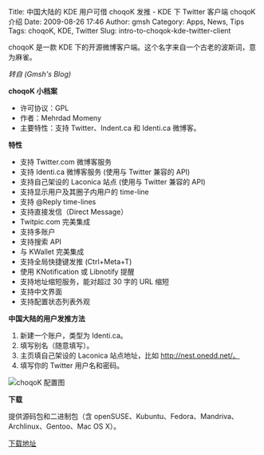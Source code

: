 Title: 中国大陆的 KDE 用户可借 choqoK 发推 - KDE 下 Twitter 客户端 choqoK 介绍
Date: 2009-08-26 17:46
Author: gmsh
Category: Apps, News, Tips
Tags: choqoK, KDE, Twitter
Slug: intro-to-choqok-kde-twitter-client

choqoK 是一款 KDE
下的开源微博客户端。这个名字来自一个古老的波斯词，意为麻雀。

*转自 (Gmsh's Blog)*

**choqoK 小档案**

* 许可协议：GPL  
* 作者：Mehrdad Momeny  
* 主要特性：支持 Twitter、Indent.ca 和 Identi.ca 微博客。

**特性**

* 支持 Twitter.com 微博客服务  
* 支持 Identi.ca 微博客服务 (使用与 Twitter 兼容的 API)  
* 支持自己架设的 Laconica 站点 (使用与 Twitter 兼容的 API)  
* 支持显示用户及其圈子内用户的 time-line  
* 支持 @Reply time-lines  
* 支持直接发信（Direct Message）  
* Twitpic.com 完美集成  
* 支持多账户  
* 支持搜索 API  
* 与 KWallet 完美集成  
* 支持全局快捷键发推 (Ctrl+Meta+T)  
* 使用 KNotification 或 Libnotify 提醒  
* 支持地址缩短服务，能对超过 30 字的 URL 缩短  
* 支持中文界面  
* 支持配置状态列表外观

**中国大陆的用户发推方法**

1. 新建一个账户，类型为 Identi.ca。  
2. 填写别名（随意填写）。  
3. 主页填自己架设的 Laconica 站点地址，比如 http://nest.onedd.net/。  
4. 填写你的 Twitter 用户名和密码。

![choqoK
配置图](http://i.linuxtoy.org/images/2009/08/choqok-configure.png)

**下载**

提供源码包和二进制包（含
openSUSE、Kubuntu、Fedora、Mandriva、Archlinux、Gentoo、Mac OS X）。

[下载地址](http://choqok.gnufolks.org/download/)
